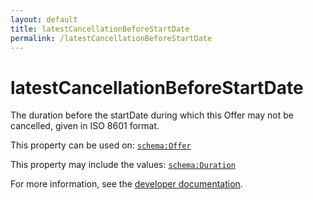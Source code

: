 ```yaml
---
layout: default
title: latestCancellationBeforeStartDate
permalink: /latestCancellationBeforeStartDate
---
```


# latestCancellationBeforeStartDate
The duration before the startDate during which this Offer may not be cancelled, given in ISO 8601 format.

This property can be used on: [`schema:Offer`](https://schema.org/Offer)

This property may include the values: [`schema:Duration`](https://schema.org/Duration)

For more information, see the [developer documentation](https://developer.openactive.io/data-model/types/).